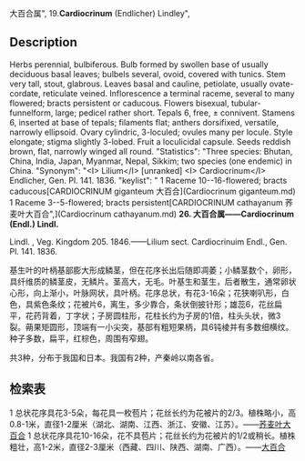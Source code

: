 大百合属",
19.**Cardiocrinum** (Endlicher) Lindley",

## Description
Herbs perennial, bulbiferous. Bulb formed by swollen base of usually deciduous basal leaves; bulbels several, ovoid, covered with tunics. Stem very tall, stout, glabrous. Leaves basal and cauline, petiolate, usually ovate-cordate, reticulate veined. Inflorescence a terminal raceme, several to many flowered; bracts persistent or caducous. Flowers bisexual, tubular-funnelform, large; pedicel rather short. Tepals 6, free, ± connivent. Stamens 6, inserted at base of tepals; filaments flat; anthers dorsifixed, versatile, narrowly ellipsoid. Ovary cylindric, 3-loculed; ovules many per locule. Style elongate; stigma slightly 3-lobed. Fruit a loculicidal capsule. Seeds reddish brown, flat, narrowly winged all round.
  "Statistics": "Three species: Bhutan, China, India, Japan, Myanmar, Nepal, Sikkim; two species (one endemic) in China.
  "Synonym": "&lt;I&gt; Lilium&lt;/I&gt; [unranked] &lt;I&gt; Cardiocrinum&lt;/I&gt; Endlicher, Gen. Pl. 141. 1836.
  "keylist": "
1 Raceme 10--16-flowered; bracts caducous[CARDIOCRINUM giganteum 大百合](Cardiocrinum giganteum.md)
1 Raceme 3--5-flowered; bracts persistent[CARDIOCRINUM cathayanum 荞麦叶大百合",](Cardiocrinum cathayanum.md)
**26. 大百合属——Cardiocrinum (Endl.) Lindl.**

Lindl. , Veg. Kingdom 205. 1846.——Lilium sect. Cardiocrinuim Endl., Gen. Pl. 141. 1836.

基生叶的叶柄基部膨大形成鳞茎，但在花序长出后随即凋萎；小鳞茎数个，卵形，具纤维质的鳞茎皮，无鳞片。茎高大，无毛。叶基生和茎生，后者散生，通常卵状心形，向上渐小，叶脉网状，具叶柄。花序总状，有花3-16朵；花狭喇叭形，白色，具紫色条纹；花被片6，离生，多少靠合，条状倒披针形；雄蕊6，花丝扁平，花药背着，丁字状；子房圆柱形，花柱长约为子房的1倍，柱头头状，微3裂。蒴果矩圆形，顶端有一小尖突，基部有粗短果柄，具6钝棱并有多数细横纹。种子多数，扁平，红棕色，周围有窄翅。

共3种，分布于我国和日本。我国有2种，产秦岭以南各省。

## 检索表

1 总状花序具花3-5朵，每花具一枚苞片；花丝长约为花被片的2/3。植株略小，高0.8-1米，直径1-2厘米（湖北、湖南、江西、浙江、安徽、江苏）。——[荞麦叶大百合](Cardiocrinum%20cathayanum.md)
1 总状花序具花10-16朵，花不具苞片；花丝长约为花被片的1/2或稍长。植株粗壮，高1-2米，直径2-3厘米（西藏、四川、陕西、湖南、广西）。——[大百合](Cardiocrinum%20giganteum.md)
